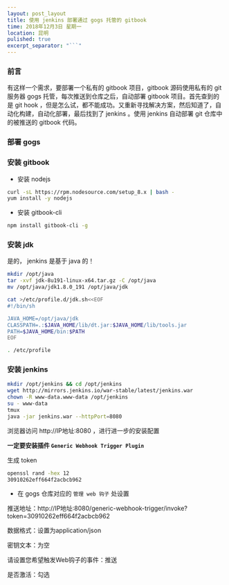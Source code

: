 ```yaml
---
layout: post_layout
title: 使用 jenkins 部署通过 gogs 托管的 gitbook
time: 2018年12月3日 星期一
location: 昆明
pulished: true
excerpt_separator: "```"
---
```


### 前言

有这样一个需求，要部署一个私有的 gitbook 项目，gitbook 源码使用私有的 git 服务器 gogs 托管，每次推送到仓库之后，自动部署 gitbook 项目。首先查到的是 git hook ，但是怎么试，都不能成功。又重新寻找解决方案，然后知道了，自动化构建，自动化部署，最后找到了 jenkins 。使用 jenkins 自动部署 git 仓库中的被推送的 gitbook 代码。

### 部署 gogs

### 安装 gitbook

+ 安装 nodejs

```sh
curl -sL https://rpm.nodesource.com/setup_8.x | bash -
yum install -y nodejs
```

+ 安装 gitbook-cli

```sh
npm install gitbook-cli -g
```

### 安装 jdk

是的， jenkins 是基于 java 的！

```sh
mkdir /opt/java
tar -xvf jdk-8u191-linux-x64.tar.gz -C /opt/java
mv /opt/java/jdk1.8.0_191 /opt/java/jdk

cat >/etc/profile.d/jdk.sh<<EOF
#!/bin/sh

JAVA_HOME=/opt/java/jdk
CLASSPATH=.:$JAVA_HOME/lib/dt.jar:$JAVA_HOME/lib/tools.jar
PATH=$JAVA_HOME/bin:$PATH
EOF

. /etc/profile
```

### 安装 jenkins

```sh
mkdir /opt/jenkins && cd /opt/jenkins
wget http://mirrors.jenkins.io/war-stable/latest/jenkins.war
chown -R www-data.www-data /opt/jenkins
su - www-data
tmux
java -jar jenkins.war --httpPort=8080
```

浏览器访问 http://IP地址:8080 ，进行进一步的安装配置

**一定要安装插件 `Generic Webhook Trigger Plugin`**

生成 token

```sh
openssl rand -hex 12
30910262eff664f2acbcb962
```

- 在 gogs 仓库对应的 `管理 web 钩子` 处设置

推送地址：http://IP地址:8080/generic-webhook-trigger/invoke?token=30910262eff664f2acbcb962

数据格式：设置为application/json 

密钥文本：为空 

请设置您希望触发Web钩子的事件：推送

是否激活：勾选
